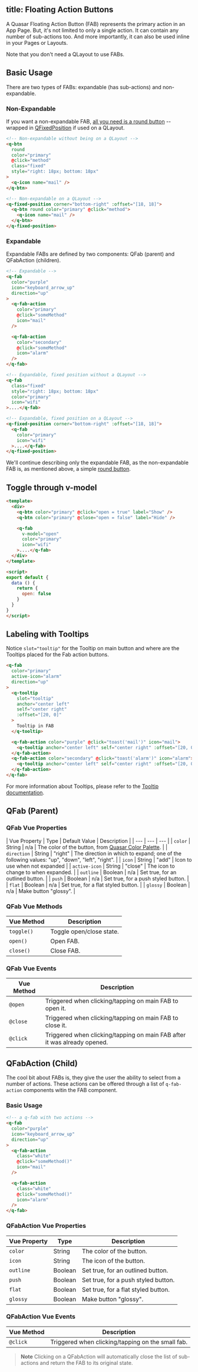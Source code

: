 title: Floating Action Buttons
---
A Quasar Floating Action Button (FAB) represents the primary action in an App Page. But, it's not limited to only a single action. It can contain any number of sub-actions too. And more importantly, it can also be used inline in your Pages or Layouts.
<input type="hidden" data-fullpage-demo="layout/floating-action-button">

Note that you don't need a QLayout to use FABs.

## Basic Usage

There are two types of FABs: expandable (has sub-actions) and non-expandable.

### Non-Expandable
If you want a non-expandable FAB, [all you need is a round button](/components/button.html) -- wrapped in [QFixedPosition](/components/fixed-positioning-on-layout.html) if used on a QLayout.

```html
<!-- Non-expandable without being on a QLayout -->
<q-btn
  round
  color="primary"
  @click="method"
  class="fixed"
  style="right: 18px; bottom: 18px"
>
  <q-icon name="mail" />
</q-btn>

<!-- Non-expandable on a QLayout -->
<q-fixed-position corner="bottom-right" :offset="[18, 18]">
  <q-btn round color="primary" @click="method">
    <q-icon name="mail" />
  </q-btn>
</q-fixed-position>
```

### Expandable
Expandable FABs are defined by two components: QFab (parent) and QFabAction (children).
```html
<!-- Expandable -->
<q-fab
  color="purple"
  icon="keyboard_arrow_up"
  direction="up"
>
  <q-fab-action
    color="primary"
    @click="someMethod"
    icon="mail"
  />

  <q-fab-action
    color="secondary"
    @click="someMethod"
    icon="alarm"
  />
</q-fab>

<!-- Expandable, fixed position without a QLayout -->
<q-fab
  class="fixed"
  style="right: 18px; bottom: 18px"
  color="primary"
  icon="wifi"
>....</q-fab>

<!-- Expandable, fixed position on a QLayout -->
<q-fixed-position corner="bottom-right" :offset="[18, 18]">
  <q-fab
    color="primary"
    icon="wifi"
  >....</q-fab>
</q-fixed-position>
```

We'll continue describing only the expandable FAB, as the non-expandable FAB is, as mentioned above, a simple [round button](/components/button.html).

## Toggle through v-model
``` html
<template>
  <div>
    <q-btn color="primary" @click="open = true" label="Show" />
    <q-btn color="primary" @close="open = false" label="Hide" />

    <q-fab
      v-model="open"
      color="primary"
      icon="wifi"
    >....</q-fab>
  </div>
</template>

<script>
export default {
  data () {
    return {
      open: false
    }
  }
}
</script>
```

## Labeling with Tooltips
Notice `slot="tooltip"` for the Tooltip on main button and where are the Tooltips placed for the Fab action buttons.
```html
<q-fab
  color="primary"
  active-icon="alarm"
  direction="up"
>
  <q-tooltip
    slot="tooltip"
    anchor="center left"
    self="center right"
    :offset="[20, 0]"
  >
    Tooltip in FAB
  </q-tooltip>

  <q-fab-action color="purple" @click="toast('mail')" icon="mail">
    <q-tooltip anchor="center left" self="center right" :offset="[20, 0]">Mail</q-tooltip>
  </q-fab-action>
  <q-fab-action color="secondary" @click="toast('alarm')" icon="alarm">
    <q-tooltip anchor="center left" self="center right" :offset="[20, 0]">Alarm</q-tooltip>
  </q-fab-action>
</q-fab>
```

For more information about Tooltips, please refer to the [Tooltip documentation](/components/tooltip.html).

## QFab (Parent)

### QFab Vue Properties

| Vue Property | Type | Default Value | Description |
| --- | --- | --- |
| `color` | String | n/a | The color of the button, from [Quasar Color Palette](/components/color-palette.html). |
| `direction` | String | "right" | The direction in which to expand; one of the following values: "up", "down", "left", "right". |
| `icon` | String | "add" | Icon to use when not expanded |
| `active-icon` | String | "close" | The icon to change to when expanded. |
| `outline` | Boolean | n/a | Set true, for an outlined button. |
| `push` | Boolean | n/a | Set true, for a push styled button. |
| `flat` | Boolean | n/a | Set true, for a flat styled button. |
| `glossy` | Boolean | n/a | Make button "glossy". |

### QFab Vue Methods
| Vue Method | Description |
| --- | --- |
| `toggle()` | Toggle open/close state. |
| `open()` | Open FAB. |
| `close()` | Close FAB. |

### QFab Vue Events
| Vue Method | Description |
| --- | --- |
| `@open` | Triggered when clicking/tapping on main FAB to open it. |
| `@close` | Triggered when clicking/tapping on main FAB to close it. |
| `@click` | Triggered when clicking/tapping on main FAB after it was already opened. |

## QFabAction (Child)
The cool bit about FABs is, they give the user the ability to select from a number of actions. These actions can be offered through a list of `q-fab-action` components witin the FAB component.

### Basic Usage

``` html
<!-- a q-fab with two actions -->
<q-fab
  color="purple"
  icon="keyboard_arrow_up"
  direction="up"
>
  <q-fab-action
    class="white"
    @click="someMethod()"
    icon="mail"
  />

  <q-fab-action
    class="white"
    @click="someMethod()"
    icon="alarm"
  />
</q-fab>
```

### QFabAction Vue Properties
| Vue Property | Type | Description |
| --- | --- | --- |
| `color` | String | The color of the button. |
| `icon` | String | The icon of the button. |
| `outline` | Boolean | Set true, for an outlined button. |
| `push` | Boolean | Set true, for a push styled button. |
| `flat` | Boolean | Set true, for a flat styled button. |
| `glossy` | Boolean | Make button "glossy". |

### QFabAction Vue Events
| Vue Method | Description |
| --- | --- |
| `@click` | Triggered when clicking/tapping on the small fab. |

> **Note**
> Clicking on a QFabAction will automatically close the list of sub-actions and return the FAB to its original state.
